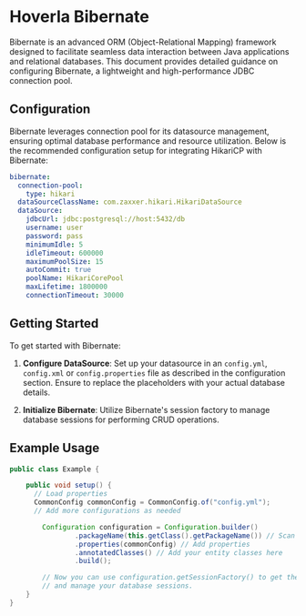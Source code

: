 # Hoverla Bibernate

Bibernate is an advanced ORM (Object-Relational Mapping) framework designed to facilitate seamless data interaction between Java applications and relational databases. This document provides detailed guidance on configuring Bibernate, a lightweight and high-performance JDBC connection pool.

## Configuration

Bibernate leverages connection pool for its datasource management, ensuring optimal database performance and resource utilization. Below is the recommended configuration setup for integrating HikariCP with Bibernate:

```yaml
bibernate:
  connection-pool:
    type: hikari
  dataSourceClassName: com.zaxxer.hikari.HikariDataSource
  dataSource:
    jdbcUrl: jdbc:postgresql://host:5432/db
    username: user
    password: pass
    minimumIdle: 5
    idleTimeout: 600000
    maximumPoolSize: 15
    autoCommit: true
    poolName: HikariCorePool
    maxLifetime: 1800000
    connectionTimeout: 30000
```

## Getting Started

To get started with Bibernate:

1. **Configure DataSource**: Set up your datasource in an `config.yml`, `config.xml` or `config.properties` file as described in the configuration section. Ensure to replace the placeholders with your actual database details.

2. **Initialize Bibernate**: Utilize Bibernate's session factory to manage database sessions for performing CRUD operations.

## Example Usage
```java
public class Example {

    public void setup() {
      // Load properties
      CommonConfig commonConfig = CommonConfig.of("config.yml");
      // Add more configurations as needed

        Configuration configuration = Configuration.builder()
                .packageName(this.getClass().getPackageName()) // Scan metamodel
                .properties(commonConfig) // Add properties
                .annotatedClasses() // Add your entity classes here
                .build();

        // Now you can use configuration.getSessionFactory() to get the session factory
        // and manage your database sessions.
    }
}
```